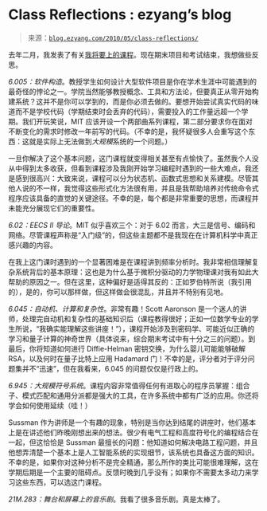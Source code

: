 <!--yml

category: 未分类

date: 2024-07-01 18:18:18

-->

# Class Reflections : ezyang’s blog

> 来源：[`blog.ezyang.com/2010/05/class-reflections/`](http://blog.ezyang.com/2010/05/class-reflections/)

去年二月，我发表了有关[我将要上的课程](http://blog.ezyang.com/2010/02/classes-begin/)。现在期末项目和考试结束，我想做些反思。

*6.005：软件构造*。教授学生如何设计大型软件项目是你在学术生涯中可能遇到的最奇怪的悖论之一。学院当然能够教授概念、工具和方法论，但要真正从零开始构建系统？这并不是你可以学到的，而是你必须去做的。要想开始尝试真实代码的味道而不是学校代码（学期结束时会丢弃的代码），需要投入的工作量远超一个学期。我们开玩笑说，MIT 应该开设一个两部曲系列课程，第二部分要求你在面对不断变化的需求时修改一年前写的代码。（不幸的是，我怀疑很多人会重写这个东西：这就是实际上无法做到*大规模*系统的一个问题。）

一旦你解决了这个基本问题，这门课程就变得相关甚至有点愉快了。虽然我个人没从中得到太多收获，但看到课程涉及我刚开始学习编程时遇到的一些大难点，我还是感到很高兴：大致来说，课程可以分为状态机、函数式思想和关系建模。尽管其他人说的不一样，我觉得这些形式化方法很有用，并且是我帮助培养对传统命令式程序应该具备的直觉的关键途径。不幸的是，每个都是非常重要的思想，而课程并未能充分展现它们的重要性。

*6.02：EECS II 导论*。MIT 似乎喜欢三个：对于 6.02 而言，大三是信号、编码和网络。尽管课程声称是“入门级”的，但这些主题都不是我现在在计算机科学中真正感兴趣的内容。

在我上这门课时遇到的一个显著困难是在课程讲到频率分析时。我非常相信理解复杂系统背后的基本原理：这也是为什么基于微积分驱动的力学物理课对我有如此大帮助的原因之一。但在这里，这种偏好是适得其反的：正如罗伯特所说（我引用的），是的，你可以那样做，但这样做会很混乱，并且并不特别有见地。

*6.045：自动机、计算和复杂性*。非常有趣！Scott Aaronson 是一个迷人的讲师，处理完自动机和复杂性的基础知识后（课程教得很好；正如一位数学专业的学生所说，“我确实能理解这些讲座！”），课程开始涉及到密码学、可能近似正确的学习和量子计算的神奇世界（具体说来，综合期末考试中有十分之三的问题）。到最后，你将知道如何进行 Diffie-Helman 密钥交换，为什么婴儿可能能够破解 RSA，以及何时在量子比特上应用 Hadamard 门！不幸的是，评分者对于评分问题集并不“迅速”，但在我看来，6.045 的问题仅仅是行政上的。

*6.945：大规模符号系统*。课程内容非常值得任何有进取心的程序员掌握：组合子、模式匹配和通用分派都是强大的工具，在许多系统中都有广泛的应用。你还将学会如何使用延续（哇！）

Sussman 作为讲师是一个有趣的现象，特别是当你达到结尾的讲座时，他们基本上是在讲述他们昨晚刚想出来的想法。很少有电气工程和高度符号化的编程结合在一起，但这恰恰是 Sussman 最擅长的问题：他知道如何解决电路工程问题，并且他想弄清楚一个基本上是人工智能系统的实现细节，该系统也具备这方面的知识。不幸的是，如果你对这种分析不是完全精通，那么所作的类比可能很难理解，这在学期后期是一个主要的阻碍点。反馈时晚到几乎没有；如果你不需要太多动力来学习这些东西，可以选这门课程。

*21M.283：舞台和屏幕上的音乐剧*。我看了很多音乐剧。真是太棒了。
